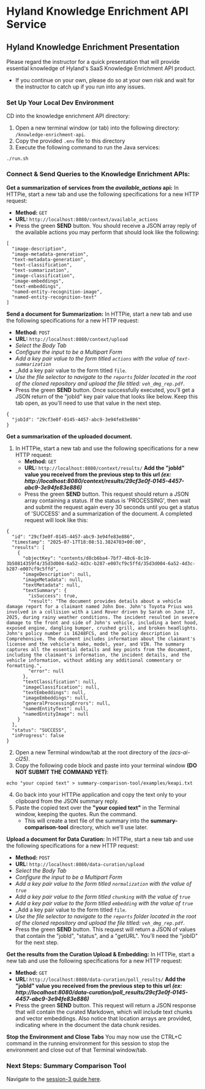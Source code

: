 # Hyland Knowledge Enrichment API Service


## Hyland Knowledge Enrichment Presentation
Please regard the instructor for a quick presentation that will provide essential knowledge of Hyland's SaaS Knowledge Enrichment API product. 
- If you continue on your own, please do so at your own risk and wait for the instructor to catch up if you run into any issues.



### Set Up Your Local Dev Environment
CD into the knowledge enrichment API directory:
1. Open a new terminal window (or tab) into the following directory: ```/knowledge-enrichment-api```.
2. Copy the provided `.env`  file to this directory
3. Execute the following command to run the Java services:
```
./run.sh
```


### Connect & Send Queries to the Knowledge Enrichment APIs:

**Get a summarization of services from the _available_actions_ api:**
In HTTPie, start a new tab and use the following specifications for a new HTTP request:
   - **Method:** ```GET```
   - **URL:** ```http://localhost:8080/context/available_actions```
   - Press the green **SEND** button.
You should receive a JSON array reply of the available actions you may perform that should look like the following:
```
[
  "image-description",
  "image-metadata-generation",
  "text-metadata-generation",
  "text-classification",
  "text-summarization",
  "image-classification",
  "image-embeddings",
  "text-embeddings",
  "named-entity-recognition-image",
  "named-entity-recognition-text"
]
```

**Send a document for Summarization:**
In HTTPie, start a new tab and use the following specifications for a new HTTP request:
   - **Method:** ```POST```
   - **URL:** ```http://localhost:8080/context/upload```
   - _Select the Body Tab_
   - _Configure the input to be a Multipart Form_
   - _Add a key pair value to the form titled ```actions``` with the value of ```text-summarization```_
   - _Add a key pair value to the form titled ```file```.
   - _Use the file selector to navigate to the ```reports``` folder located in the root of the cloned repository and upload the file titled: ```veh_dmg_rep.pdf```_.
   - Press the green **SEND** button.
Once successfully executed, you'll get a JSON return of the "jobId" key pair value that looks like below. Keep this tab open, as you'll need to use that value in the next step.
```
{
  "jobId": "29cf3e0f-0145-4457-abc9-3e94fe83e886"
}
```


**Get a summarixation of the uploaded document.**
1. In HTTPie, start a new tab and use the following specifications for a new HTTP request:
   - **Method:** ```GET```
   - **URL:** ```http://localhost:8080/context/results/``` **Add the "jobId" value you received from the previous step to this url _(ex: http://localhost:8080/context/results/29cf3e0f-0145-4457-abc9-3e94fe83e886)_**
   - Press the green **SEND** button.
This request should return a JSON array containing a status. If the status is 'PROCESSING', then wait and submit the request again every 30 seconds until you get a status of 'SUCCESS' and a summarization of the document.
A completed request will look like this:
```
{
  "id": "29cf3e0f-0145-4457-abc9-3e94fe83e886",
  "timestamp": "2025-07-17T18:08:51.3824703+00:00",
  "results": [
    {
      "objectKey": "contents/d8cb6ba4-7bf7-48c6-8c19-3b50814359f4/35d3d004-6a52-4d3c-b287-e007cf9c5ffd/35d3d004-6a52-4d3c-b287-e007cf9c5ffd",
      "imageDescription": null,
      "imageMetadata": null,
      "textMetadata": null,
      "textSummary": {
        "isSuccess": true,
        "result": "The document provides details about a vehicle damage report for a claimant named John Doe. John's Toyota Prius was involved in a collision with a Land Rover driven by Sarah on June 17, 2025, during rainy weather conditions. The incident resulted in severe damage to the front and side of John's vehicle, including a bent hood, exposed engine, dangling bumper, crushed grill, and broken headlights. John's policy number is 16248FCS, and the policy description is Comprehensive. The document includes information about the claimant's license and the vehicle's make, model, year, and VIN. The summary captures all the essential details and key points from the document, including the claimant's information, the incident details, and the vehicle information, without adding any additional commentary or formatting.",
        "error": null
      },
      "textClassification": null,
      "imageClassification": null,
      "textEmbeddings": null,
      "imageEmbeddings": null,
      "generalProcessingErrors": null,
      "namedEntityText": null,
      "namedEntityImage": null
    }
  ],
  "status": "SUCCESS",
  "inProgress": false
}
```
2. Open a new Terminal window/tab at the root directory of the _(acs-ai-cl25)_.
3. Copy the following code block and paste into your terminal window **(DO NOT SUBMIT THE COMMAND YET)**:
```
echo "your copied text" > summary-comparison-tool/examples/keapi.txt
```
4. Go back into your HTTPie application and copy the text only to your clipboard from the JSON summary reply.  
5. Paste the copied text over the **"your copied text"** in the Terminal window, keeping the quotes. Run the command. 
   - This will create a text file of the summary into the **summary-comparison-tool** directory, which we'll use later.  


**Upload a document for Data Curation:**
In HTTPie, start a new tab and use the following specifications for a new HTTP request:
   - **Method:** ```POST```
   - **URL:** ```http://localhost:8080/data-curation/upload```
   - _Select the Body Tab_
   - _Configure the input to be a Multipart Form_
   - _Add a key pair value to the form titled ```normalization``` with the value of ```true```_
   - _Add a key pair value to the form titled ```chunking``` with the value of ```true```_
   - _Add a key pair value to the form titled ```embedding``` with the value of ```true```_
   - _Add a key pair value to the form titled ```file```.
   - _Use the file selector to navigate to the ```reports``` folder located in the root of the cloned repository and upload the file titled: ```veh_dmg_rep.pdf```_.
   - Press the green **SEND** button.
This request will return a JSON of values that contain the "jobId", "status", and a "getURL". You'll need the "jobID" for the next step.


**Get the results from the Curation Upload & Embedding:**
In HTTPie, start a new tab and use the following specifications for a new HTTP request:
   - **Method:** ```GET```
   - **URL:** ```http://localhost:8080/data-curation/poll_results/``` **Add the "jobId" value you received from the previous step to this url _(ex: http://localhost:8080/data-curation/poll_results/29cf3e0f-0145-4457-abc9-3e94fe83e886)_**
   - Press the green **SEND** button.
This request will return a JSON response that will contain the curated Markdown, which will include text chunks and vector embeddings. Also notice that location arrays are provided, indicating where in the document the data chunk resides.


**Stop the Environment and Close Tabs**
You may now use the CTRL+C command in the running environment for this session to stop the environment and close out of that Terminal window/tab.


### Next Steps: Summary Comparison Tool
Navigate to the [session-3 guide here](./session-3.md).


